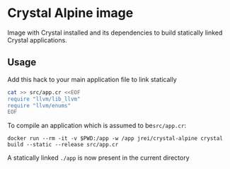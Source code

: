 # Crystal Alpine image

Image with Crystal installed and its dependencies to build statically linked Crystal applications.

## Usage

Add this hack to your main application file to link statically

```sh
cat >> src/app.cr <<EOF
require "llvm/lib_llvm"
require "llvm/enums"
EOF
```

To compile an application which is assumed to be`src/app.cr`:

`docker run --rm -it -v $PWD:/app -w /app jrei/crystal-alpine crystal build --static --release src/app.cr`

A statically linked `./app` is now present in the current directory
